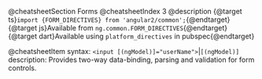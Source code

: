 @cheatsheetSection
Forms
@cheatsheetIndex 3
@description
{@target ts}`import {FORM_DIRECTIVES} from 'angular2/common';`{@endtarget}
{@target js}Available from `ng.common.FORM_DIRECTIVES`{@endtarget}
{@target dart}Available using `platform_directives` in pubspec{@endtarget}

@cheatsheetItem
syntax:
`<input [(ngModel)]="userName">`|`[(ngModel)]`
description:
Provides two-way data-binding, parsing and validation for form controls.
